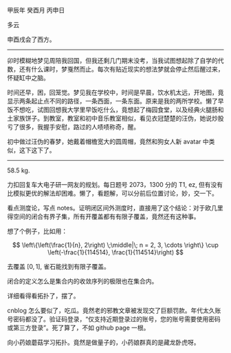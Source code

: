 甲辰年 癸酉月 丙申日

多云

申酉戌会了西方。

---

卯时模糊地梦见周陪我回国，但我还剩几门期末没考，当我试图想起除了自学的代数，还有什么课时，梦戛然而止。每次有贴近现实的想法梦就会停止然后醒过来，怀疑缸中之脑。

时间还早，困，回笼觉。梦见我在学校中，时间是早晨，饮水机太远，开地图，竟显示两条起止点不同的路径，一条西面，一条东面。原来是我的两所学校。懒了早饭不想吃，试图回想我大学里早饭吃什么，竟想起了梅园食堂，以及经典火腿肠和土家族饼子。到教室，教室和初中音乐教室相似，看见衣冠楚楚的汪伪，她说炒股亏了很多，我握手安慰，路过的人啧啧称奇，醒。

初中做过汪伪的春梦，她戴着帽檐宽大的圆周帽，竟然和狗女人新 avatar 中类似，这下这下了。

---

58.5 kg.

力扣回复车大电子研一网友的规划。每日题号 2073，1300 分的 T1, ez, 但有没有比模拟更优的解法却困难。懒了，看题解，可以分前后位置讨论，妙，交一下。


看点测度论，写点 notes。证明闭区间外测度时，直接用了这个结论：对于欧几里得空间的闭合有界子集，所有开覆盖都有有限子覆盖，竟然还有这种事。

想了个例子，比如用：

$$
\left\{\left(\frac{1}{n}, 2\right) \;\middle|\; n = 2, 3, \cdots \right\} \cup \left(-\frac{1}{114514}, \frac{1}{114514}\right)
$$

去覆盖 $[0, 1]$, 雀石能找到有限子覆盖。

闭合的定义怎么是集合内的收敛序列的极限也在集合内。

详细看得看拓扑了，摆了。

cnblog 怎么要似了，吃瓜。竟然老的邪教文章被发现交了巨额罚款。年代太久账号密码都没了。验证码登录，“仅支持近期登录过的账号，您的账号需要使用密码或第三方登录”。死了算了，不如 github page 一根。

向小药娘蘑菇学习拓扑。竟然是做量子的，小药娘群真的是藏龙卧虎呀。

